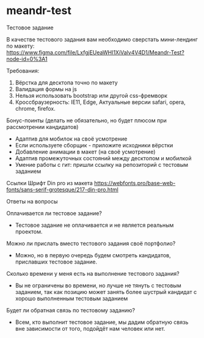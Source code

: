 # meandr-test

Тестовое задание

В качестве тестового задания вам необходимо сверстать мини-лендинг по макету:
https://www.figma.com/file/LxfgjEUeaWHI1XiValv4V4D1/Meandr-Test?node-id=0%3A1

Требования:
1. Вёрстка для десктопа точно по макету
2. Валидация формы на js
3. Нельзя использовать bootstrap или другой css-фремворк
4. Кроссбраузерность: IE11, Edge, Актуальные версии safari, opera, chrome, firefox.

Бонус-поинты
(делать не обязательно, но будет плюсом при рассмотрении кандидатов)
- Адаптив для мобилок на своё усмотрение
- Если используете сборщик - приложите исходники вёрстки
- Добавление анимации в макет (на своё усмотрение)
- Адаптив промежуточных состояний между десктопом и мобилкой
- Умение работы с гит: пришли ссылку на репозиторий с тестовым заданием

Ссылки
Шрифт Din pro из макета	
https://webfonts.pro/base-web-fonts/sans-serif-grotesque/217-din-pro.html

Ответы на вопросы

Оплачивается ли тестовое задание?
- Тестовое задание не оплачивается и не является реальным проектом.

Можно ли прислать вместо тестового задания своё портфолио?
- Можно, но в первую очередь будем смотреть кандидатов, приславших тестовое задание.

Сколько времени у меня есть на выполнение тестового задания?
- Вы не ограничены во времени, но лучше не тянуть с тестовым заданием, так как позицию может занять более шустрый кандидат с хорошо выполненным тестовым заданием

Будет ли обратная связь по тестовому заданию?
- Всем, кто выполнит тестовое задание, мы дадим обратную связь вне зависимости от того, подойдёт нам человек или нет.
